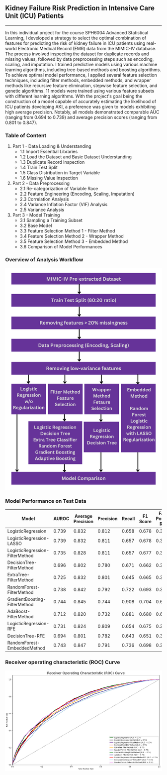 ## Kidney Failure Risk Prediction in Intensive Care Unit (ICU) Patients

***

In this individual project for the course SPH6004 Advanced Statistical Learning, I developed a strategy to select the optimal combination of features for predicting the risk of kidney failure in ICU patients using real-world Electronic Medical Record (EMR) data from the MIMIC-IV database. The process involved inspecting the dataset for duplicate records and missing values, followed by data preprocessing steps such as encoding, scaling, and imputation. I trained predictive models using various machine learning algorithms, including tree-based methods and boosting algorithms. To achieve optimal model performance, I applied several feature selection techniques, including filter methods, embedded methods, and wrapper methods like recursive feature elimination, stepwise feature selection, and genetic algorithms. 11 models were trained using various feature subsets with different learning algorithms. With the project's goal being the construction of a model capable of accurately estimating the likelihood of ICU patients developing AKI, a preference was given to models exhibiting high average precision. Notably, all models demonstrated comparable AUC (ranging from 0.694 to 0.739) and average precision scores (ranging from 0.801 to 0.847).

### Table of Content

1. Part 1 - Data Loading & Understanding
   * 1.1 Import Essential Libraries
   * 1.2 Load the Dataset and Basic Dataset Understanding
   * 1.3 Duplicate Record Inspection
   * 1.4 Train Test Split
   * 1.5 Class Distribution in Target Variable
   * 1.6 Missing Value Inspection
2. Part 2 - Data Preprocessing
   * 2.1 Re-categorization of Variable Race
   * 2.2 Feature Engineering (Encoding, Scaling, Imputation)
   * 2.3 Correlation Analysis
   * 2.4 Variance Inflation Factor (VIF) Analysis
   * 2.5 Variance Analysis
3. Part 3 - Model Training
   * 3.1 Sampling a Training Subset
   * 3.2 Base Model
   * 3.3 Feature Selection Method 1 - Filter Method
   * 3.4 Feature Selection Method 2 - Wrapper Method
   * 3.5 Feature Selection Method 3 - Embedded Method
   * 3.6 Comparison of Model Performances


### Overview of Analysis Workflow

![workflow](image/workflow.png)

### Model Performance on Test Data

| Model                           | AUROC | Average Precision | Precision | Recall | F1 Score | False Positive Rate |
|---------------------------------|-------|-------------------|-----------|--------|----------|---------------------|
| LogisticRegression              | 0.739 | 0.832             | 0.812     | 0.658  | 0.678    | 0.308               |
| LogisticRegression-LASSO        | 0.739 | 0.832             | 0.811     | 0.657  | 0.678    | 0.309               |
| LogisticRegression-FilterMethod | 0.735 | 0.828             | 0.811     | 0.657  | 0.677    | 0.310               |
| DecisionTree-FilterMethod       | 0.696 | 0.802             | 0.780     | 0.671  | 0.662    | 0.382               |
| ExtraTree-FilterMethod          | 0.725 | 0.832             | 0.801     | 0.645  | 0.665    | 0.323               |
| RandomForest-FilterMethod       | 0.738 | 0.842             | 0.792     | 0.722  | 0.693    | 0.384               |
| GradientBoosting-FilterMethod   | 0.744 | 0.845             | 0.744     | 0.908  | 0.704    | 0.632               |
| AdaBoost-FilterMethod           | 0.712 | 0.820             | 0.732     | 0.881  | 0.680    | 0.652               |
| LogisticRegression-RFE          | 0.731 | 0.824             | 0.809     | 0.654  | 0.675    | 0.313               |
| DecisionTree-RFE                | 0.694 | 0.801             | 0.782     | 0.643  | 0.651    | 0.362               |
| RandomForest-EmbeddedMethod     | 0.743 | 0.847             | 0.791     | 0.736  | 0.698    | 0.394               |

### Receiver operating characteristic (ROC) Curve

![ROC_AUC](image/AllROC.png)

